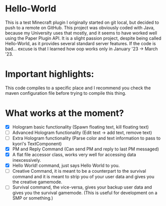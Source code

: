 # Hello-World
This is a test Minecraft plugin I originally started on git local, but decided to push to a remote on GitHub.
This project was obviously coded with Java, because my University uses that mostly, and it seems to have worked well using the Paper Plugin API.
It is a slight passion project, despite being called Hello-World, as it provides several standard server features.
If the code is bad... excuse is that I learned how oop works only in January '23 -> March '23.

# Important highlights:
This code compiles to a specific place and I recommend you check the maven configuration file before trying to compile this thing.

# What works at the moment?
- [x] Hologram basic functionality (Spawn floating text, kill floating text)
- [ ] Advanced Hologram functionality (Edit text -> add text, remove text)
- [ ] Extra Hologram functionality (Parse color and text information to pass to kyori's TextComponent)
- [x] PM and Reply Command (Can send PM and reply to last PM messaged)
- [x] A flat file accessor class, works very well for accessing data inexcessively.
- [x] Hello World! command, just says Hello World to you.
- [ ] Creative Command, it is meant to be a counterpart to the survival command and it is meant to strip you of your user data and gives you the creative gamemode.
- [ ] Survival command, the vice-versa, gives your backup user data and gives you the survival gamemode. (This is useful for development on a SMP or something.)
